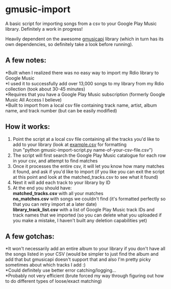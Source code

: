 # gmusic-import
A basic script for importing songs from a csv to your Google Play Music library. Definitely a work in progress!

Heavily dependent on the awesome <a target="_blank" href="https://github.com/simon-weber/gmusicapi">gmusicapi</a> library (which in turn has its own dependencies, so definitely take a look before running).

<h2>A few notes:</h2>

*Built when I realized there was no easy way to import my Rdio library to Google Music<br/>
*I used it to successfully add over 13,000 songs to my library from my Rdio collection (took about 30-45 minutes)<br/>
*Requires that you have a Google Play Music subscription (formerly Google Music All Access I believe)<br/>
*Built to import from a local csv file containing track name, artist, album name, and track number (but can be easily modified)<br/>

<h2>How it works:</h2>

<ol>
	<li>
		Point the script at a local csv file containing all the tracks you'd like to add to your library (look at <a href="https://github.com/suihanki/gmusic-import/blob/master/example.csv">example.csv</a> for formatting<br>
		(run "python gmusic-import-script.py name-of-your-csv-file.csv")
	</li>
	<li>The script will first search the Google Play Music catalogue for each row in your csv, and attempt to find matches</li>
	<li>Once it processes the entire csv, it will let you know how many matches it found, and ask if you'd like to import (if you like you can exit the script at this point and look at the matched_tracks.csv to see what it found)</li>
	<li>Next it will add each track to your library by ID</li>
	<li>At the end you should have:<br/>
		<strong>matched_tracks.csv</strong> with all your matches<br/>
		<strong>no_matches.csv</strong> with songs we couldn't find (it's formatted perfectly so that you can retry import at a later date)<br/>
		<strong>library_track_list.csv</strong> with a list of Google Play Music track IDs and track names that we imported (so you can delete what you uploaded if you make a mistake, I haven't built any deletion capabilities yet)<br/>
	</li>
</ol>

<h2>A few gotchas:</h2>

*It won't necessarily add an entire album to your library if you don't have all the songs listed in your CSV (would be simpler to just find the album and add that but gmusicapi doesn't support that and also I'm pretty picky sometimes about which tracks I add :)<br/>
*Could definitely use better error catching/logging...<br/>
*Probably not very efficient (brute forced my way through figuring out how to do different types of loose/exact matching)<br/>
